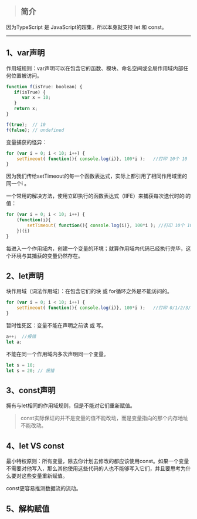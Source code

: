 > ## 简介

因为TypeScript 是 JavaScript的超集，所以本身就支持 let 和 const。

---

## 1、var声明

作用域规则：var声明可以在包含它的函数、模块、命名空间或全局作用域内部任何位置被访问。

```js
function f(isTrue: boolean) {
   if(isTrue) {
      var x = 10;
   }
   return x;
}

f(true);  // 10
f(false); // undefined
```

变量捕获的怪异：

```js
for (var i = 0; i < 10; i++) {
    setTimeout( function(){ console.log(i)}, 100*i );   //打印 10个 10
}
```

因为我们传给setTimeout的每一个函数表达式，实际上都引用了相同作用域里的同一个i 。

一个常用的解决方法，使用立即执行的函数表达式（IIFE）来捕获每次迭代时的i的值：

```js
for (var i = 0; i < 10; i++) {
    (function(i){
        setTimeout( function(){ console.log(i)}, 100*i ); //打印 10个 10
    })(i)
}
```

每进入一个作用域内，创建一个变量的环境；就算作用域内代码已经执行完毕，这个环境与其捕获的变量仍然存在。

## 2、let声明

块作用域（词法作用域）：在包含它们的块 或 for循环之外是不能访问的。

```js
for (var i = 0; i < 10; i++) {
    setTimeout( function(){ console.log(i)}, 100*i );   //打印 0/1/2/3/4/5/6/7/8/9
}
```

暂时性死区：变量不能在声明之前读 或 写。

```js
a++;  //报错
let a;
```

不能在同一个作用域内多次声明同一个变量。

```js
let s = 10;
let s = 20; // 报错
```

## 3、const声明

拥有与let相同的作用域规则，但是不能对它们重新赋值。

> const实际保证的并不是变量的值不能改动，而是变量指向的那个内存地址不能改动。

## 4、let VS const

最小特权原则：所有变量，除去你计划去修改的都应该使用const。如果一个变量不需要对他写入，那么其他使用这些代码的人也不能够写入它们，并且要思考为什么要对这些变量重新赋值。

const更容易推测数据流的流动。

## 5、解构赋值



